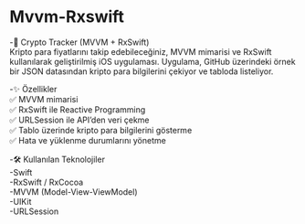 # Mvvm-Rxswift


-📱 Crypto Tracker (MVVM + RxSwift) <br>
Kripto para fiyatlarını takip edebileceğiniz, MVVM mimarisi ve RxSwift kullanılarak geliştirilmiş iOS uygulaması.
Uygulama, GitHub üzerindeki örnek bir JSON datasından kripto para bilgilerini çekiyor ve tabloda listeliyor.<br>






-✨ Özellikler <br>
✅ MVVM mimarisi<br>
✅ RxSwift ile Reactive Programming<br>
✅ URLSession ile API’den veri çekme<br>
✅ Tablo üzerinde kripto para bilgilerini gösterme<br>
✅ Hata ve yüklenme durumlarını yönetme<br>






-🛠 Kullanılan Teknolojiler<br>
-Swift <br>
-RxSwift / RxCocoa <br>
-MVVM (Model-View-ViewModel) <br>
-UIKit <br>
-URLSession <br>
